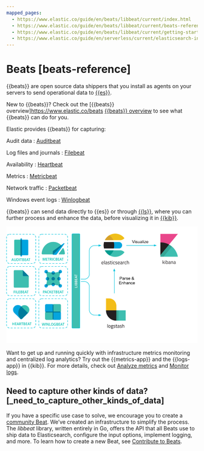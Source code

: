 ```yaml
---
mapped_pages:
  - https://www.elastic.co/guide/en/beats/libbeat/current/index.html
  - https://www.elastic.co/guide/en/beats/libbeat/current/beats-reference.html
  - https://www.elastic.co/guide/en/beats/libbeat/current/getting-started.html
  - https://www.elastic.co/guide/en/serverless/current/elasticsearch-ingest-data-through-beats.html
---
```


# Beats [beats-reference]

{{beats}} are open source data shippers that you install as agents on your servers to send operational data to [{{es}}](https://www.elastic.co/products/elasticsearch). 

New to {{beats}}? Check out the [{{beats}} overview]https://www.elastic.co/beats [{{beats}} overview](https://www.elastic.co/beats) to see what {{beats}} can do for you.

Elastic provides {{beats}} for capturing:

Audit data
:   [Auditbeat](/reference/auditbeat/index.md)

Log files and journals
:   [Filebeat](/reference/filebeat/index.md)

Availability
:   [Heartbeat](/reference/heartbeat/index.md)

Metrics
:   [Metricbeat](/reference/metricbeat/index.md)

Network traffic
:   [Packetbeat](/reference/packetbeat/index.md)

Windows event logs
:   [Winlogbeat](/reference/winlogbeat/index.md)


{{beats}} can send data directly to {{es}} or through [{{ls}}](https://www.elastic.co/products/logstash), where you can further process and enhance the data, before visualizing it in [{{kib}}](https://www.elastic.co/products/logstash).

![Beats Platform](libbeat/images/beats-platform.png)

Want to get up and running quickly with infrastructure metrics monitoring and centralized log analytics? Try out the {{metrics-app}} and the {{logs-app}} in {{kib}}. For more details, check out [Analyze metrics](docs-content://solutions/observability/infra-and-hosts/analyze-infrastructure-host-metrics.md) and [Monitor logs](docs-content://solutions/observability/logs/explore-logs.md).


## Need to capture other kinds of data? [_need_to_capture_other_kinds_of_data]

If you have a specific use case to solve, we encourage you to create a [community Beat](/reference/libbeat/community-beats.md). We’ve created an infrastructure to simplify the process. The *libbeat* library, written entirely in Go, offers the API that all Beats use to ship data to Elasticsearch, configure the input options, implement logging, and more. To learn how to create a new Beat, see [Contribute to Beats](../extend/index.md).
